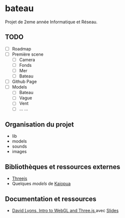 # bateau
Projet de 2eme année Informatique et Réseau.

## TODO
 - [ ] Roadmap
 - [ ] Première scene
	- [ ] Camera
	- [ ] Fonds
	- [ ] Mer
	- [ ] Bateau
 - [ ] Github Page
 - [ ] Models
	- [ ] Bateau
	- [ ] Vague
	- [ ] Vent
	- [ ] ...
 ...

## Organisation du projet
 * lib
 * models
 * sounds
 * images

## Bibliothèques et ressources externes
 * [Threejs](http://threejs.org/)
 * Quelques _models_ de [Kaiopua](http://collinhover.github.io/kaiopua/)

## Documentation et ressources
 * [David Lyons, Intro to WebGL and Three.js ](https://www.youtube.com/watch?v=6eLl8yQnxHQ&feature=youtu.be) avec [Slides](http://davidscottlyons.com/threejs/presentations/frontporch14/#slide-0)

 


